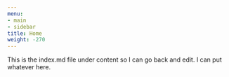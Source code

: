 ```yaml
---
menu:
- main
- sidebar
title: Home
weight: -270
---
```


This is the index.md file under content so I can go back and edit. I can put whatever here. 
